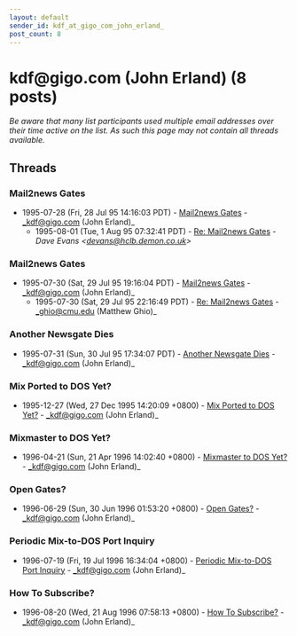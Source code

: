 ```yaml
---
layout: default
sender_id: kdf_at_gigo_com_john_erland_
post_count: 8
---
```


# kdf<span>@</span>gigo.com (John Erland) (8 posts)

_Be aware that many list participants used multiple email addresses over their time active on the list. As such this page may not contain all threads available._

## Threads

### Mail2news Gates
+ 1995-07-28 (Fri, 28 Jul 95 14:16:03 PDT) - [Mail2news Gates](/archive/1995/07/32017a4992310a6217c5b86db5f8a646663cd8fe235f632388fbe24352f3ec5e) - _kdf@gigo.com (John Erland)_
  + 1995-08-01 (Tue, 1 Aug 95 07:32:41 PDT) - [Re: Mail2news Gates](/archive/1995/08/a4422ba156c97f5eb40abc91f7d21a6d82eab01e9eab4c8c4fd8c76f8a2c4865) - _Dave Evans \<devans@hclb.demon.co.uk\>_

### Mail2news Gates
+ 1995-07-30 (Sat, 29 Jul 95 19:16:04 PDT) - [Mail2news Gates](/archive/1995/07/9ec3b2695488dc12c14c21de71f566aa55d673dc5ffc8eca7682477e99662708) - _kdf@gigo.com (John Erland)_
  + 1995-07-30 (Sat, 29 Jul 95 22:16:49 PDT) - [Re: Mail2news Gates](/archive/1995/07/30a29e202ca227389691fd5306045378088a8375d1ce28f99a9d70ba1d68d9f1) - _ghio@cmu.edu (Matthew Ghio)_

### Another Newsgate Dies
+ 1995-07-31 (Sun, 30 Jul 95 17:34:07 PDT) - [Another Newsgate Dies](/archive/1995/07/09327fa4e8227dbcf425496ed7224738546f8c0156274975e140ce12a1f415c5) - _kdf@gigo.com (John Erland)_

### Mix Ported to DOS Yet?
+ 1995-12-27 (Wed, 27 Dec 1995 14:20:09 +0800) - [Mix Ported to DOS Yet?](/archive/1995/12/40ed57e73f5eeec3fc4ea1bbee2e027d23749bfa62cecbda068d1362dd52b37c) - _kdf@gigo.com (John Erland)_

### Mixmaster to DOS Yet?
+ 1996-04-21 (Sun, 21 Apr 1996 14:02:40 +0800) - [Mixmaster to DOS Yet?](/archive/1996/04/a77d14325a08fb3a9314cde9fbe5cdc9ab16e2d0a64110d1e3dadf1954f69960) - _kdf@gigo.com (John Erland)_

### Open Gates?
+ 1996-06-29 (Sun, 30 Jun 1996 01:53:20 +0800) - [Open Gates?](/archive/1996/06/11730be56a6fb7e866c82dba5ca628dd31c74c8a1e1c0153bc508f5a947cf144) - _kdf@gigo.com (John Erland)_

### Periodic Mix-to-DOS Port Inquiry
+ 1996-07-19 (Fri, 19 Jul 1996 16:34:04 +0800) - [Periodic Mix-to-DOS Port Inquiry](/archive/1996/07/868c3859b358e9b96627acc2bf9072afeeb67f63015eecb16b0f8cd2243f1d54) - _kdf@gigo.com (John Erland)_

### How To Subscribe?
+ 1996-08-20 (Wed, 21 Aug 1996 07:58:13 +0800) - [How To Subscribe?](/archive/1996/08/8b72e98b44e02d05acf766e16f351ae8d9c2f59b2939753a1626581aad5dc033) - _kdf@gigo.com (John Erland)_

